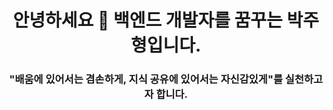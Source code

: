 <h1 align="center">안녕하세요 👋 백엔드 개발자를 꿈꾸는 박주형입니다.</h1>
<h3 align="center">"배움에 있어서는 겸손하게, 지식 공유에 있어서는 자신감있게"를 실천하고자 합니다.</h3>
<br>



<p align="left">
</p>
